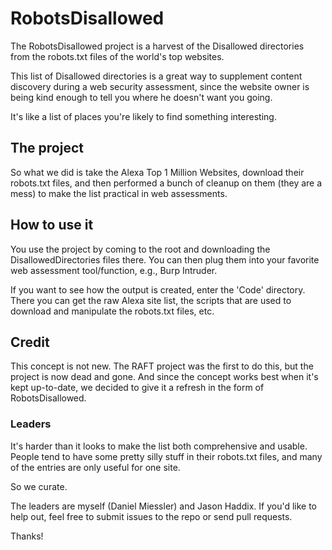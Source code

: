 # RobotsDisallowed
The RobotsDisallowed project is a harvest of the Disallowed directories from the robots.txt files of the world's top websites.

This list of Disallowed directories is a great way to supplement content discovery during a web security assessment, since the website owner is being kind enough to tell you where he doesn't want you going.

It's like a list of places you're likely to find something interesting.

## The project

So what we did is take the Alexa Top 1 Million Websites, download their robots.txt files, and then performed a bunch of cleanup on them (they are a mess) to make the list practical in web assessments.

## How to use it

You use the project by coming to the root and downloading the DisallowedDirectories files there. You can then plug them into your favorite web assessment tool/function, e.g., Burp Intruder.

If you want to see how the output is created, enter the 'Code' directory. There you can get the raw Alexa site list, the scripts that are used to download and manipulate the robots.txt files, etc.

## Credit

This concept is not new. The RAFT project was the first to do this, but the project is now dead and gone. And since the concept works best when it's kept up-to-date, we decided to give it a refresh in the form of RobotsDisallowed.

### Leaders

It's harder than it looks to make the list both comprehensive and usable. People tend to have some pretty silly stuff in their robots.txt files, and many of the entries are only useful for one site.

So we curate.

The leaders are myself (Daniel Miessler) and Jason Haddix. If you'd like to help out, feel free to submit issues to the repo or send pull requests.

Thanks!



